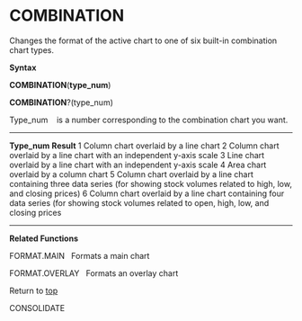 COMBINATION
===========

Changes the format of the active chart to one of six built-in
combination chart types.

**Syntax**

**COMBINATION**(**type\_num**)

**COMBINATION**?(type\_num)

Type\_num    is a number corresponding to the combination chart you
want.

  --------------- ---------------------------------------------------------------------------------------------------------------------------------------------
  **Type\_num**   **Result**
  1               Column chart overlaid by a line chart
  2               Column chart overlaid by a line chart with an independent y-axis scale
  3               Line chart overlaid by a line chart with an independent y-axis scale
  4               Area chart overlaid by a column chart
  5               Column chart overlaid by a line chart containing three data series (for showing stock volumes related to high, low, and closing prices)
  6               Column chart overlaid by a line chart containing four data series (for showing stock volumes related to open, high, low, and closing prices
  --------------- ---------------------------------------------------------------------------------------------------------------------------------------------

**Related Functions**

FORMAT.MAIN   Formats a main chart

FORMAT.OVERLAY   Formats an overlay chart

Return to [top](#A)

CONSOLIDATE
